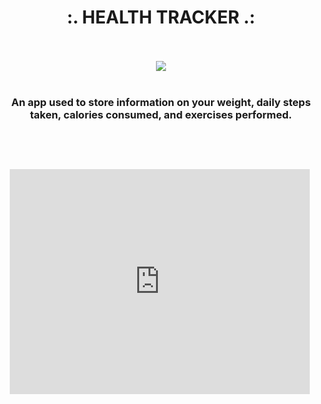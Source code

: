<div align = center>
<h1> :. HEALTH TRACKER .: </h1><br><br>
<img src= "http://theinvisibleneighbors.com/wp-content/uploads/2015/01/Heart-health-graphic.jpg"><br><br>
<h3> An app used to store information on your weight, daily steps taken, calories consumed, and exercises performed.</h3><br><br><br>
</div>


<div style="width: 480px; height: 360px; margin: 10px; position: relative;"><iframe allowfullscreen frameborder="0" style="width:480px; height:360px" src="https://www.lucidchart.com/documents/embeddedchart/171aa43f-0234-4a0d-bc9c-3835298af624" id="yv~filOIsM3P"></iframe></div>
